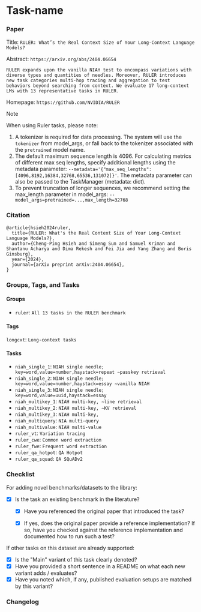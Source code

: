 # Task-name

### Paper

Title: `RULER: What’s the Real Context Size of Your Long-Context Language Models?`

Abstract: `https://arxiv.org/abs/2404.06654`

`RULER expands upon the vanilla NIAH test to encompass variations with diverse types and quantities of needles. Moreover, RULER introduces new task categories multi-hop tracing and aggregation to test behaviors beyond searching from context. We evaluate 17 long-context LMs with 13 representative tasks in RULER.`

Homepage: `https://github.com/NVIDIA/RULER`

> [!NOTE]
> When using Ruler tasks, please note:
> 1. A tokenizer is required for data processing. The system will use the `tokenizer` from model_args, or fall back to the tokenizer associated with the `pretrained` model name.
> 2. The default maximum sequence length is 4096. For calculating metrics of different max seq lengths, specify additional lengths using the metadata parameter:
>   `--metadata='{"max_seq_lengths":[4096,8192,16384,32768,65536,131072]}'`. The metadata parameter can also be passed to the TaskManager (metadata: dict).
> 3. To prevent truncation of longer sequences, we recommend setting the max_length parameter in model_args:
>   `--model_args=pretrained=...,max_length=32768`

### Citation

```
@article{hsieh2024ruler,
  title={RULER: What's the Real Context Size of Your Long-Context Language Models?},
  author={Cheng-Ping Hsieh and Simeng Sun and Samuel Kriman and Shantanu Acharya and Dima Rekesh and Fei Jia and Yang Zhang and Boris Ginsburg},
  year={2024},
  journal={arXiv preprint arXiv:2404.06654},
}
```

### Groups, Tags, and Tasks

#### Groups

* `ruler`: `All 13 tasks in the RULER benchmark`

#### Tags

`longcxt`: `Long-context tasks`

#### Tasks

* `niah_single_1`: `NIAH single needle; key=word,value=number,haystack=repeat ∼passkey retrieval`
* `niah_single_2`: `NIAH single needle; key=word,value=number,haystack=essay ∼vanilla NIAH`
* `niah_single_3`: `NIAH single needle; key=word,value=uuid,haystack=essay`
* `niah_multikey_1`: `NIAH multi-key, ∼line retrieval`
* `niah_multikey_2`: `NIAH multi-key, ∼KV retrieval`
* `niah_multikey_3`: `NIAH multi-key, `
* `niah_multiquery`: `NIA multi-query`
* `niah_multivalue`: `NIAH multi-value`
* `ruler_vt`: `Variation tracing`
* `ruler_cwe`: `Common word extraction`
* `ruler_fwe`: `Frequent word extraction`
* `ruler_qa_hotpot`: `QA Hotpot`
* `ruler_qa_squad`: `QA SQuADv2`

### Checklist

For adding novel benchmarks/datasets to the library:
* [x] Is the task an existing benchmark in the literature?
  * [x] Have you referenced the original paper that introduced the task?
  * [x] If yes, does the original paper provide a reference implementation? If so, have you checked against the reference implementation and documented how to run such a test?


If other tasks on this dataset are already supported:
* [x] Is the "Main" variant of this task clearly denoted?
* [x] Have you provided a short sentence in a README on what each new variant adds / evaluates?
* [x] Have you noted which, if any, published evaluation setups are matched by this variant?

### Changelog
